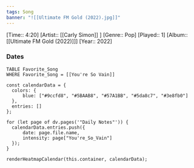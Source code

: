 ```yaml
---
tags: Song  
banner: "![[Ultimate FM Gold (2022).jpg]]"
---
```

[Time:: 4:20]
[Artist:: [[Carly Simon]] ]
[Genre:: Pop]
[Played:: 1]
[Album:: [[Ultimate FM Gold (2022)]]]
[Year:: 2022]
### Dates
````dataview
TABLE Favorite_Song
WHERE Favorite_Song = [[You're So Vain]]
````

  ```dataviewjs
const calendarData = { 
	colors: { 
		blue: ["#9ccfd8", "#5BAAB8", "#57A1BB", "#5da8c7", "#3e8fb0"] 
	}, 
	entries: [] 
}; 

for (let page of dv.pages('"Daily Notes"')) { 
	calendarData.entries.push({ 
		date: page.file.name, 
		intensity: page["You're_So_Vain"]
	}); 
} 

renderHeatmapCalendar(this.container, calendarData);
```

